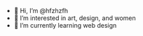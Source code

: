 - 👋 Hi, I’m @hfzhzfh
- 👀 I’m interested in art, design, and women
- 🌱 I’m currently learning web design

<!---
hfzhzfh/hfzhzfh is a ✨ special ✨ repository because its `README.md` (this file) appears on your GitHub profile.
You can click the Preview link to take a look at your changes.
--->

